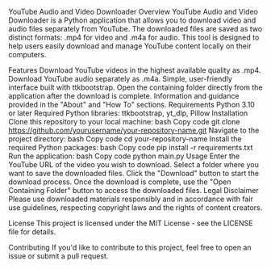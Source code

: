 YouTube Audio and Video Downloader
Overview
YouTube Audio and Video Downloader is a Python application that allows you to download video and audio files separately from YouTube. The downloaded files are saved as two distinct formats: .mp4 for video and .m4a for audio. This tool is designed to help users easily download and manage YouTube content locally on their computers.

Features
Download YouTube videos in the highest available quality as .mp4.
Download YouTube audio separately as .m4a.
Simple, user-friendly interface built with ttkbootstrap.
Open the containing folder directly from the application after the download is complete.
Information and guidance provided in the "About" and "How To" sections.
Requirements
Python 3.10 or later
Required Python libraries: ttkbootstrap, yt_dlp, Pillow
Installation
Clone this repository to your local machine:
bash
Copy code
git clone https://github.com/yourusername/your-repository-name.git
Navigate to the project directory:
bash
Copy code
cd your-repository-name
Install the required Python packages:
bash
Copy code
pip install -r requirements.txt
Run the application:
bash
Copy code
python main.py
Usage
Enter the YouTube URL of the video you wish to download.
Select a folder where you want to save the downloaded files.
Click the "Download" button to start the download process.
Once the download is complete, use the "Open Containing Folder" button to access the downloaded files.
Legal Disclaimer
Please use downloaded materials responsibly and in accordance with fair use guidelines, respecting copyright laws and the rights of content creators.

License
This project is licensed under the MIT License - see the LICENSE file for details.

Contributing
If you'd like to contribute to this project, feel free to open an issue or submit a pull request.

